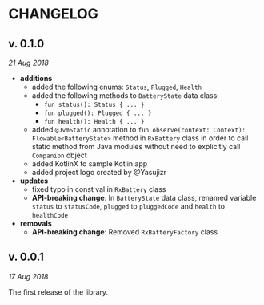 CHANGELOG
=========

v. 0.1.0
--------
*21 Aug 2018*

- **additions**
  - added the following enums: `Status`, `Plugged`, `Health`
  - added the following methods to `BatteryState` data class:
    - `fun status(): Status { ... }`
    - `fun plugged(): Plugged { ... }`
    - `fun health(): Health { ... }`
  - added `@JvmStatic` annotation to `fun observe(context: Context): Flowable<BatteryState>` method in `RxBattery` class in order to call static method from Java modules without need to explicitly call `Companion` object
  - added KotlinX to sample Kotlin app
  - added project logo created by @Yasujizr
- **updates**
  - fixed typo in const val in `RxBattery` class
  - **API-breaking change**: In `BatteryState` data class, renamed variable `status` to `statusCode`, `plugged` to `pluggedCode` and `health` to `healthCode`
- **removals**
  - **API-breaking change**: Removed `RxBatteryFactory` class

v. 0.0.1
--------
*17 Aug 2018*

The first release of the library.
